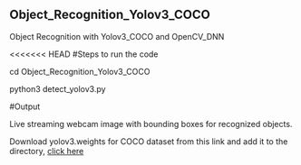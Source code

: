 ## Object_Recognition_Yolov3_COCO
Object Recognition with Yolov3_COCO and OpenCV_DNN

<<<<<<< HEAD
#Steps to run the code 

cd Object_Recognition_Yolov3_COCO

python3 detect_yolov3.py

#Output 

Live streaming webcam image with bounding boxes for recognized objects.

Download yolov3.weights for COCO dataset from this link and add it to the directory,
[click here](https://pjreddie.com/darknet/yolo/)


